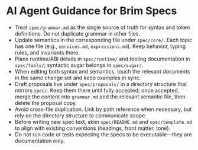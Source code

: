 # AI Agent Guidance for Brim Specs

- Treat `spec/grammar.md` as the single source of truth for syntax and token definitions. Do not duplicate grammar in other files.
- Update semantics in the corresponding file under `spec/core/`. Each topic has one file (e.g., `services.md`, `expressions.md`). Keep behavior, typing rules, and invariants there.
- Place runtime/ABI details in `spec/runtime/` and tooling documentation in `spec/tools/`; syntactic sugar belongs in `spec/sugar/`.
- When editing both syntax and semantics, touch the relevant documents in the same change set and keep examples in sync.
- Draft proposals live under `spec/proposals/` in a directory structure that mirrors `spec/`. Keep them there until fully accepted; once accepted, merge the content into `grammar.md` and the relevant semantic file, then delete the proposal copy.
- Avoid cross-file duplication. Link by path reference when necessary, but rely on the directory structure to communicate scope.
- Before writing new spec text, skim `spec/README.md` and `spec/template.md` to align with existing conventions (headings, front matter, tone).
- Do not run code or tests expecting the specs to be executable—they are documentation only.
